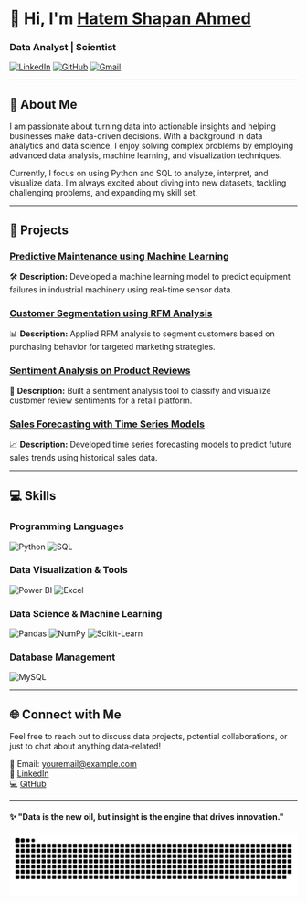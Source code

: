 # 👋 Hi, I'm [Hatem Shapan Ahmed](https://github.com/HatemSha3pan)
### Data Analyst | Scientist

[![LinkedIn](https://img.shields.io/badge/LinkedIn-0077B5?style=for-the-badge&logo=linkedin&logoColor=white)](https://www.linkedin.com/in/YourLinkedInUsername)
[![GitHub](https://img.shields.io/badge/GitHub-100000?style=for-the-badge&logo=github&logoColor=white)](https://github.com/HatemSha3pan)
[![Gmail](https://img.shields.io/badge/Email-D14836?style=for-the-badge&logo=gmail&logoColor=white)](mailto:hatem.shapan.02@gmail.com)

---

## 📖 About Me
I am passionate about turning data into actionable insights and helping businesses make data-driven decisions. With a background in data analytics and data science, I enjoy solving complex problems by employing advanced data analysis, machine learning, and visualization techniques. 

Currently, I focus on using Python and SQL to analyze, interpret, and visualize data. I’m always excited about diving into new datasets, tackling challenging problems, and expanding my skill set.

---

## 🚀 Projects

### [Predictive Maintenance using Machine Learning](https://github.com/YourGithubUsername/Predictive-Maintenance)
🛠️ **Description:** Developed a machine learning model to predict equipment failures in industrial machinery using real-time sensor data.


### [Customer Segmentation using RFM Analysis](https://github.com/YourGithubUsername/Customer-Segmentation)
📊 **Description:** Applied RFM analysis to segment customers based on purchasing behavior for targeted marketing strategies.


### [Sentiment Analysis on Product Reviews](https://github.com/YourGithubUsername/Sentiment-Analysis)
💬 **Description:** Built a sentiment analysis tool to classify and visualize customer review sentiments for a retail platform.


### [Sales Forecasting with Time Series Models](https://github.com/YourGithubUsername/Sales-Forecasting)
📈 **Description:** Developed time series forecasting models to predict future sales trends using historical sales data.

---

## 💻 Skills

### Programming Languages
![Python](https://img.shields.io/badge/-Python-3776AB?style=flat&logo=python&logoColor=white)
![SQL](https://img.shields.io/badge/-SQL-4479A1?style=flat&logo=MySQL&logoColor=white)

### Data Visualization & Tools
![Power BI](https://img.shields.io/badge/-PowerBI-F2C811?style=flat&logo=power-bi&logoColor=black)
![Excel](https://img.shields.io/badge/-Excel-217346?style=flat&logo=microsoft-excel&logoColor=white)

### Data Science & Machine Learning
![Pandas](https://img.shields.io/badge/-Pandas-150458?style=flat&logo=pandas&logoColor=white)
![NumPy](https://img.shields.io/badge/-NumPy-013243?style=flat&logo=numpy&logoColor=white)
![Scikit-Learn](https://img.shields.io/badge/-Scikit--Learn-F7931E?style=flat&logo=scikit-learn&logoColor=white)

### Database Management
![MySQL](https://img.shields.io/badge/-MySQL-4479A1?style=flat&logo=mysql&logoColor=white)

---

## 🌐 Connect with Me
Feel free to reach out to discuss data projects, potential collaborations, or just to chat about anything data-related!

📧 Email: [youremail@example.com](mailto:youremail@example.com)  
👔 [LinkedIn](https://www.linkedin.com/in/YourLinkedInUsername)  
💻 [GitHub](https://github.com/YourGithubUsername)

---

#### ✨ "Data is the new oil, but insight is the engine that drives innovation." 

<div align="center">
  <img src="https://raw.githubusercontent.com/Platane/snk/output/github-contribution-grid-snake-dark.svg" alt="Dark Mode Snake Animation" />
</div>

